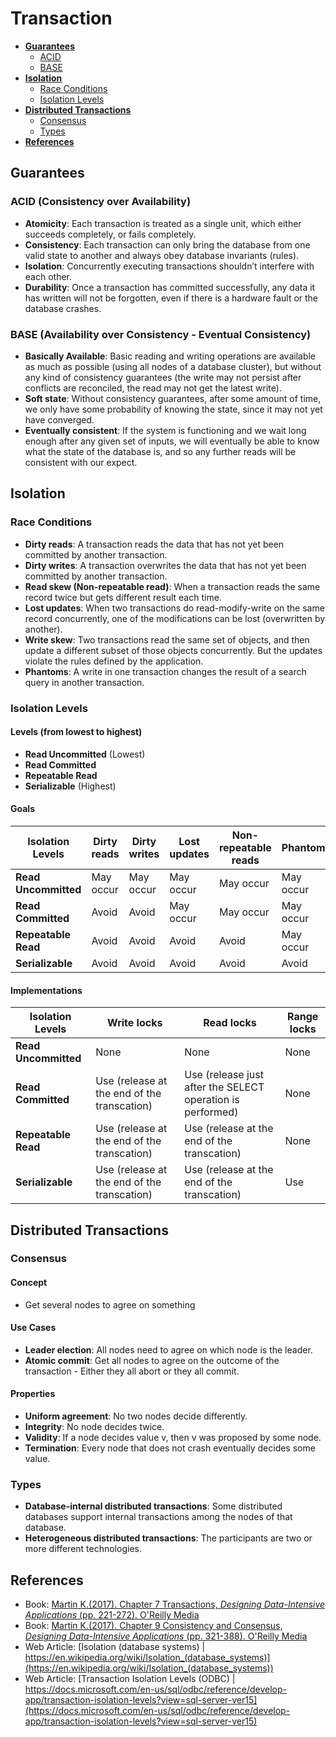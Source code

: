 # Transaction

- [**Guarantees**](#guarantees)
   - [ACID](#acid)
   - [BASE](#base-eventual-consistency)
- [**Isolation**](#isolation)
   - [Race Conditions](#race-conditions)
   - [Isolation Levels](#isolation-levels)
- [**Distributed Transactions**](#distributed-transactions)
   - [Consensus](#consensus)
   - [Types](#types)
- [**References**](#references)

## Guarantees
### ACID (Consistency over Availability)
- **Atomicity**: Each transaction is treated as a single unit, which either succeeds completely, or fails completely.
- **Consistency**: Each transaction can only bring the database from one valid state to another and always obey database invariants (rules).
- **Isolation**: Concurrently executing transactions shouldn’t interfere with each other.
- **Durability**: Once a transaction has committed successfully, any data it has written will not be forgotten, even if there is a hardware fault or the database crashes.

### BASE (Availability over Consistency - Eventual Consistency)
- **Basically Available**: Basic reading and writing operations are available as much as possible (using all nodes of a database cluster), but without any kind of consistency guarantees (the write may not persist after conflicts are reconciled, the read may not get the latest write).
- **Soft state**: Without consistency guarantees, after some amount of time, we only have some probability of knowing the state, since it may not yet have converged.
- **Eventually consistent**: If the system is functioning and we wait long enough after any given set of inputs, we will eventually be able to know what the state of the database is, and so any further reads will be consistent with our expect.

## Isolation
### Race Conditions
- **Dirty reads**: A transaction reads the data that has not yet been committed by another transaction.
- **Dirty writes**: A transaction overwrites the data that has not yet been committed by another transaction.
- **Read skew (Non-repeatable read)**: When a transaction reads the same record twice but gets different result each time.
- **Lost updates**: When two transactions do read-modify-write on the same record concurrently, one of the modifications can be lost (overwritten by another).
- **Write skew**: Two transactions read the same set of objects, and then update a different subset of those objects concurrently. But the updates violate the rules defined by the application.
- **Phantoms**: A write in one transaction changes the result of a search query in another transaction.

### Isolation Levels
#### Levels (from lowest to highest)
- **Read Uncommitted** (Lowest)
- **Read Committed**
- **Repeatable Read**
- **Serializable** (Highest)

#### Goals
| Isolation Levels | Dirty reads | Dirty writes | Lost updates |	Non-repeatable reads | Phantoms |
|----|----|----|----|----|----|
| **Read Uncommitted** | May occur | May occur | May occur | May occur | May occur |
| **Read Committed** | Avoid | Avoid | May occur | May occur | May occur |
| **Repeatable Read** | Avoid | Avoid | Avoid | Avoid | May occur |
| **Serializable** | Avoid | Avoid | Avoid | Avoid | Avoid |

#### Implementations
| Isolation Levels | Write locks | Read locks | Range locks |
|----|----|----|----|
| **Read Uncommitted** | None | None | None | 
| **Read Committed** | Use (release at the end of the transcation) | Use (release just after the SELECT operation is performed) | None |
| **Repeatable Read** | Use (release at the end of the transcation) | Use (release at the end of the transcation) | None |
| **Serializable** | Use (release at the end of the transcation) | Use (release at the end of the transcation) | Use |

## Distributed Transactions
### Consensus
#### Concept
- Get several nodes to agree on something

#### Use Cases
- **Leader election**: All nodes need to agree on which node is the leader.
- **Atomic commit**: Get all nodes to agree on the outcome of the transaction - Either they all abort or they all commit.

#### Properties
- **Uniform agreement**: No two nodes decide differently.
- **Integrity**: No node decides twice.
- **Validity**: If a node decides value v, then v was proposed by some node.
- **Termination**: Every node that does not crash eventually decides some value.

### Types
- **Database-internal distributed transactions**: Some distributed databases support internal transactions among the nodes of that database.
- **Heterogeneous distributed transactions**: The participants are two or more different technologies.

## References
- Book: [Martin K.(2017). Chapter 7 Transactions, *Designing Data-Intensive Applications* (pp. 221-272). O'Reilly Media](https://www.oreilly.com/library/view/designing-data-intensive-applications/9781491903063/)
- Book: [Martin K.(2017). Chapter 9 Consistency and Consensus, *Designing Data-Intensive Applications* (pp. 321-388). O'Reilly Media](https://www.oreilly.com/library/view/designing-data-intensive-applications/9781491903063/)
- Web Article: [Isolation (database systems) | https://en.wikipedia.org/wiki/Isolation_(database_systems)](https://en.wikipedia.org/wiki/Isolation_(database_systems))
- Web Article: [Transaction Isolation Levels (ODBC) | https://docs.microsoft.com/en-us/sql/odbc/reference/develop-app/transaction-isolation-levels?view=sql-server-ver15](https://docs.microsoft.com/en-us/sql/odbc/reference/develop-app/transaction-isolation-levels?view=sql-server-ver15)
